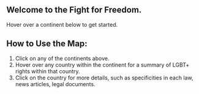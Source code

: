 ## Welcome to the Fight for Freedom.
Hover over a continent below to get started.

<script type="text/javascript" src="mapdata.js"></script>		
<script  type="text/javascript" src="worldmap.js"></script>

<div id="map"></div>

## How to Use the Map:
1. Click on any of the continents above.
2. Hover over any country within the continent for a summary of LGBT+ rights within that country.
3. Click on the country for more details, such as specificities in each law, news articles, legal documents.

